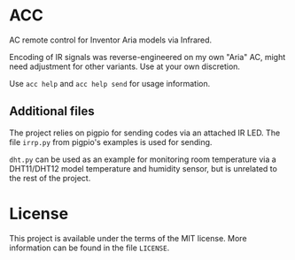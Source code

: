 # ACC
AC remote control for Inventor Aria models via Infrared.

Encoding of IR signals was reverse-engineered on my own "Aria" AC, might need adjustment for other variants. Use at your own discretion.

Use `acc help` and `acc help send` for usage information.

## Additional files
The project relies on pigpio for sending codes via an attached IR LED. The file `irrp.py` from pigpio's examples is used for sending.

`dht.py` can be used as an example for monitoring room temperature via a DHT11/DHT12 model temperature and humidity sensor, but is unrelated to the rest of the project.

# License

This project is available under the terms of the MIT license. More information can be found in the file `LICENSE`.
